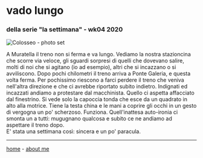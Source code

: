 # vado lungo  
### della serie "la settimana" - wk04 2020  

![](https://drive.google.com/uc?id=1esOHftQmOkHqNaZ03vg0nReu7o6mGMZZ "Colosseo - photo set")  

A Muratella il treno non si ferma e va lungo. Vediamo la nostra stazioncina che scorre via veloce, gli sguardi sorpresi di quelli che dovevano salire, molti di noi che si agitano (io ad esempio), altri che si incazzano o si avviliscono. Dopo pochi chilometri il treno arriva a Ponte Galeria, e questa volta ferma. Per pochissimo riescono a farci perdere il treno che veniva nell'altra direzione e che ci avrebbe riportato subito indietro. Indignati ed incazzati andiamo a protestare dal macchinista. Quello ci aspetta affacciato dal finestrino. Si vede solo la capoccia tonda che esce da un quadrato in alto alla motrice. Tiene la testa china e le mani a coprire gli occhi in un gesto di vergogna un po'  scherzoso. Funziona. Quell'inattesa auto-ironia ci smonta un a tutti: mugugnano qualcosa e subito ce ne andiamo ad aspettare il treno dopo.  
E' stata una settimana così: sincera e un po' paracula.   

---  
[home](/index.md) - [about me](/aboutme.md)